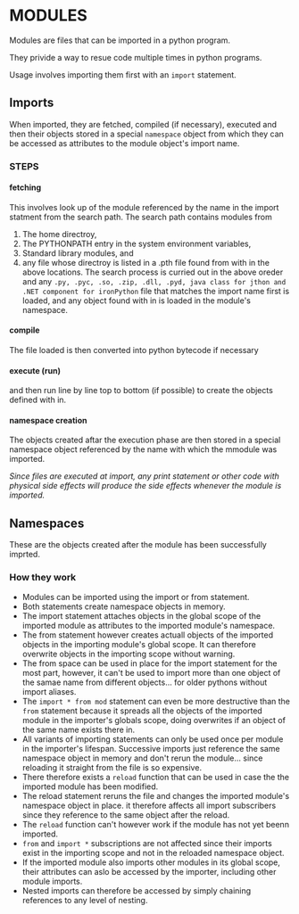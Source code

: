 # MODULES

Modules are files that can be imported in a python program.

They privide a way to resue code multiple times in python programs.

Usage involves importing them first with an `import` statement.

## Imports

When imported, they are fetched, compiled (if necessary), executed and then their objects stored in a special `namespace` object from which they can be accessed as attributes to the module object's import name.

### STEPS

#### fetching

This involves look up of the module referenced by the name in the import statment from the search path. The search path contains modules from

1. The home directroy,
2. The PYTHONPATH entry in the system environment variables,
3. Standard library modules, and
4. any file whose directroy is listed in a .pth file found from with in the above locations.
   The search process is curried out in the above oreder and any `.py, .pyc, .so, .zip, .dll, .pyd, java class for jthon and .NET component for ironPython` file that matches the import name first is loaded, and any object found with in is loaded in the module's namespace.

#### compile

The file loaded is then converted into python bytecode if necessary

#### execute (run)

and then run line by line top to bottom (if possible) to create the objects defined with in.

#### namespace creation

The objects created aftar the execution phase are then stored in a special namespace object referenced by the name with which the mmodule was imported.

_Since files are executed at import, any print statement or other code with physical side effects will produce the side effects whenever the module is imported._

## Namespaces

These are the objects created after the module has been successfully imprted.

### How they work

- Modules can be imported using the import or from statement.
- Both statements create namespace objects in memory.
- The import statement attaches objects in the global scope of the imported module as attributes to the imported module's namespace.
- The from statement however creates actuall objects of the imported objects in the importing module's global scope. It can therefore overwrite objects in the importing scope without warning.
- The from space can be used in place for the import statement for the most part, however, it can't be used to import more than one object of the samae name from different objects... for older pythons without import aliases.
- The `import * from mod` statement can even be more destructive than the `from` statement because it spreads all the objects of the imported module in the importer's globals scope, doing overwrites if an object of the same name exists there in.
- All variants of importing statements can only be used once per module in the importer's lifespan. Successive imports just reference the same namespace object in memory and don't rerun the module... since reloading it straight from the file is so expensive.
- There therefore exists a `reload` function that can be used in case the the imported module has been modified.
- The reload statement reruns the file and changes the imported module's namespace object in place. it therefore affects all import subscribers since they reference to the same object after the reload.
- The `reload` function can't however work if the module has not yet beenn imported.
- `from` and `import *` subscriptions are not affected since their imports exist in the importing scope and not in the reloaded namespace object.
- If the imported module also imports other modules in its global scope, their attributes can aslo be accessed by the importer, including other module imports.
- Nested imports can therefore be accessed by simply chaining references to any level of nesting.
